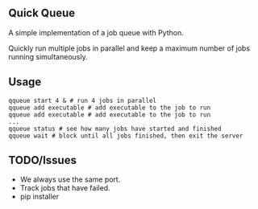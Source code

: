 
## Quick Queue
A simple implementation of a job queue with Python.

Quickly run multiple jobs in parallel and keep a maximum number of jobs running simultaneously.

## Usage
```
qqueue start 4 & # run 4 jobs in parallel
qqueue add executable # add executable to the job to run
qqueue add executable # add executable to the job to run
...
qqueue status # see how many jobs have started and finished
qqueue wait # block until all jobs finished, then exit the server
```

## TODO/Issues
* We always use the same port. 
* Track jobs that have failed.
* pip installer
